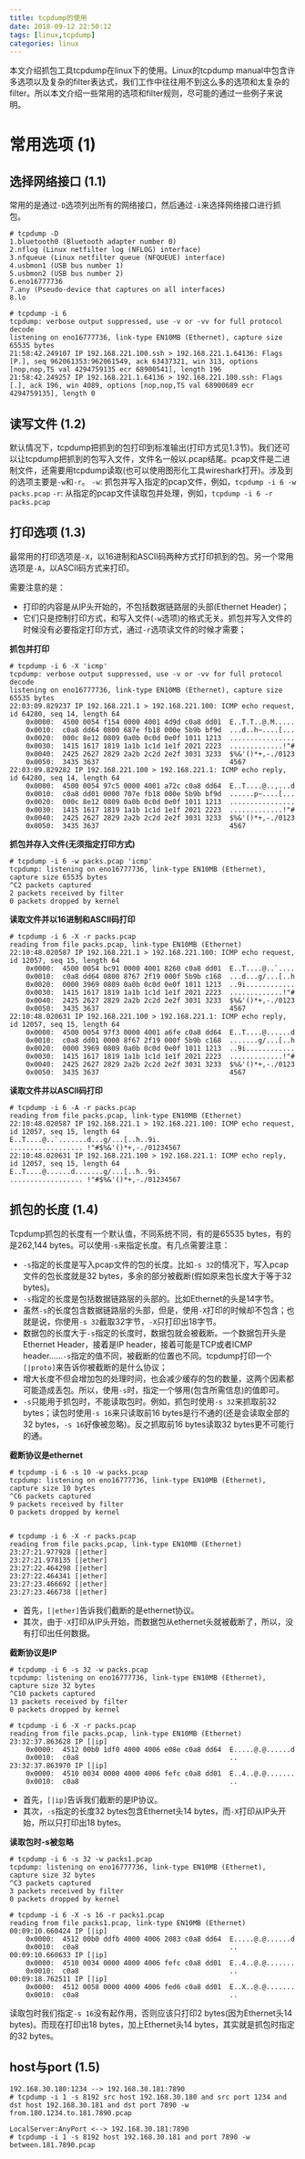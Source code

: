 ```yaml
---
title: tcpdump的使用 
date: 2018-09-12 22:50:12
tags: [linux,tcpdump]
categories: linux
---
```


本文介绍抓包工具tcpdump在linux下的使用。Linux的tcpdump manual中包含许多选项以及复杂的filter表达式，我们工作中往往用不到这么多的选项和太复杂的filter。所以本文介绍一些常用的选项和filter规则，尽可能的通过一些例子来说明。

<!-- more -->

# 常用选项 (1)

## 选择网络接口 (1.1)
常用的是通过`-D`选项列出所有的网络接口，然后通过`-i`来选择网络接口进行抓包。

```
# tcpdump -D
1.bluetooth0 (Bluetooth adapter number 0)
2.nflog (Linux netfilter log (NFLOG) interface)
3.nfqueue (Linux netfilter queue (NFQUEUE) interface)
4.usbmon1 (USB bus number 1)
5.usbmon2 (USB bus number 2)
6.eno16777736
7.any (Pseudo-device that captures on all interfaces)
8.lo

# tcpdump -i 6 
tcpdump: verbose output suppressed, use -v or -vv for full protocol decode
listening on eno16777736, link-type EN10MB (Ethernet), capture size 65535 bytes
21:58:42.249107 IP 192.168.221.100.ssh > 192.168.221.1.64136: Flags [P.], seq 962061353:962061549, ack 63437321, win 313, options [nop,nop,TS val 4294759135 ecr 68900541], length 196
21:58:42.249257 IP 192.168.221.1.64136 > 192.168.221.100.ssh: Flags [.], ack 196, win 4089, options [nop,nop,TS val 68900689 ecr 4294759135], length 0
```

## 读写文件 (1.2)

默认情况下，tcpdump把抓到的包打印到标准输出(打印方式见1.3节)。我们还可以让tcpdump把抓到的包写入文件，文件名一般以.pcap结尾。pcap文件是二进制文件，还需要用tcpdump读取(也可以使用图形化工具wireshark打开)。涉及到的选项主要是`-w`和`-r`。
`-w`: 抓包并写入指定的pcap文件，例如，`tcpdump -i 6 -w packs.pcap`
`-r`: 从指定的pcap文件读取包并处理，例如，`tcpdump -i 6 -r packs.pcap`

## 打印选项 (1.3)

最常用的打印选项是`-X`，以16进制和ASCII码两种方式打印抓到的包。另一个常用选项是`-A`，以ASCII码方式来打印。

需要注意的是：

* 打印的内容是从IP头开始的，不包括数据链路层的头部(Ethernet Header)；
* 它们只是控制打印方式，和写入文件(`-w`选项)的格式无关。抓包并写入文件的时候没有必要指定打印方式，通过`-r`选项读文件的时候才需要；

**抓包并打印**

```
# tcpdump -i 6 -X 'icmp'
tcpdump: verbose output suppressed, use -v or -vv for full protocol decode
listening on eno16777736, link-type EN10MB (Ethernet), capture size 65535 bytes
22:03:09.829237 IP 192.168.221.1 > 192.168.221.100: ICMP echo request, id 64280, seq 14, length 64
    0x0000:  4500 0054 f154 0000 4001 4d9d c0a8 dd01  E..T.T..@.M.....
    0x0010:  c0a8 dd64 0800 687e fb18 000e 5b9b bf9d  ...d..h~....[...
    0x0020:  000c 8e12 0809 0a0b 0c0d 0e0f 1011 1213  ................
    0x0030:  1415 1617 1819 1a1b 1c1d 1e1f 2021 2223  .............!"#
    0x0040:  2425 2627 2829 2a2b 2c2d 2e2f 3031 3233  $%&'()*+,-./0123
    0x0050:  3435 3637                                4567
22:03:09.829282 IP 192.168.221.100 > 192.168.221.1: ICMP echo reply, id 64280, seq 14, length 64
    0x0000:  4500 0054 97c5 0000 4001 a72c c0a8 dd64  E..T....@..,...d
    0x0010:  c0a8 dd01 0000 707e fb18 000e 5b9b bf9d  ......p~....[...
    0x0020:  000c 8e12 0809 0a0b 0c0d 0e0f 1011 1213  ................
    0x0030:  1415 1617 1819 1a1b 1c1d 1e1f 2021 2223  .............!"#
    0x0040:  2425 2627 2829 2a2b 2c2d 2e2f 3031 3233  $%&'()*+,-./0123
    0x0050:  3435 3637                                4567
```

**抓包并存入文件(无须指定打印方式)**

```
# tcpdump -i 6 -w packs.pcap 'icmp'
tcpdump: listening on eno16777736, link-type EN10MB (Ethernet), capture size 65535 bytes
^C2 packets captured
2 packets received by filter
0 packets dropped by kernel
```

**读取文件并以16进制和ASCII码打印**

```
# tcpdump -i 6 -X -r packs.pcap
reading from file packs.pcap, link-type EN10MB (Ethernet)
22:10:48.020587 IP 192.168.221.1 > 192.168.221.100: ICMP echo request, id 12057, seq 15, length 64
    0x0000:  4500 0054 bc91 0000 4001 8260 c0a8 dd01  E..T....@..`....
    0x0010:  c0a8 dd64 0800 8767 2f19 000f 5b9b c168  ...d...g/...[..h
    0x0020:  0000 3969 0809 0a0b 0c0d 0e0f 1011 1213  ..9i............
    0x0030:  1415 1617 1819 1a1b 1c1d 1e1f 2021 2223  .............!"#
    0x0040:  2425 2627 2829 2a2b 2c2d 2e2f 3031 3233  $%&'()*+,-./0123
    0x0050:  3435 3637                                4567
22:10:48.020631 IP 192.168.221.100 > 192.168.221.1: ICMP echo reply, id 12057, seq 15, length 64
    0x0000:  4500 0054 97f3 0000 4001 a6fe c0a8 dd64  E..T....@......d
    0x0010:  c0a8 dd01 0000 8f67 2f19 000f 5b9b c168  .......g/...[..h
    0x0020:  0000 3969 0809 0a0b 0c0d 0e0f 1011 1213  ..9i............
    0x0030:  1415 1617 1819 1a1b 1c1d 1e1f 2021 2223  .............!"#
    0x0040:  2425 2627 2829 2a2b 2c2d 2e2f 3031 3233  $%&'()*+,-./0123
    0x0050:  3435 3637                                4567
```

**读取文件并以ASCII码打印**

```
# tcpdump -i 6 -A -r packs.pcap
reading from file packs.pcap, link-type EN10MB (Ethernet)
22:10:48.020587 IP 192.168.221.1 > 192.168.221.100: ICMP echo request, id 12057, seq 15, length 64
E..T....@..`.......d...g/...[..h..9i.	
.................. !"#$%&'()*+,-./01234567
22:10:48.020631 IP 192.168.221.100 > 192.168.221.1: ICMP echo reply, id 12057, seq 15, length 64
E..T....@......d.......g/...[..h..9i.	
.................. !"#$%&'()*+,-./01234567
```

## 抓包的长度 (1.4)

Tcpdump抓包的长度有一个默认值，不同系统不同，有的是65535 bytes，有的是262,144 bytes。可以使用`-s`来指定长度。有几点需要注意：

* `-s`指定的长度是写入pcap文件的包的长度。比如`-s 32`的情况下，写入pcap文件的包长度就是32 bytes，多余的部分被截断(假如原来包长度大于等于32 bytes)。
* `-s`指定的长度是包括数据链路层的头部的。比如Ethernet的头是14字节。
* 虽然`-s`的长度包含数据链路层的头部，但是，使用`-X`打印的时候却不包含；也就是说，你使用`-s 32`截取32字节，`-X`只打印出18字节。 
* 数据包的长度大于`-s`指定的长度时，数据包就会被截断。一个数据包开头是Ethernet Header，接着是IP header，接着可能是TCP或者ICMP header……`-s`指定的值不同，被截断的位置也不同。tcpdump打印一个`[|proto]`来告诉你被截断的是什么协议；
* 增大长度不但会增加包的处理时间，也会减少缓存的包的数量，这两个因素都可能造成丢包。所以，使用`-s`时，指定一个够用(包含所需信息)的值即可。
* `-s`只能用于抓包时，不能读取包时。例如，抓包时使用`-s 32`来抓取前32 bytes；读包时使用`-s 16`来只读取前16 bytes是行不通的(还是会读取全部的32 bytes，`-s 16`好像被忽略)。反之抓取前16 bytes读取32 bytes更不可能行的通。


**截断协议是ethernet**
```
# tcpdump -i 6 -s 10 -w packs.pcap 
tcpdump: listening on eno16777736, link-type EN10MB (Ethernet), capture size 10 bytes
^C6 packets captured
9 packets received by filter
0 packets dropped by kernel


# tcpdump -i 6 -X -r packs.pcap 
reading from file packs.pcap, link-type EN10MB (Ethernet)
23:27:21.977928 [|ether]
23:27:21.978135 [|ether]
23:27:22.464298 [|ether]
23:27:22.464341 [|ether]
23:27:23.466692 [|ether]
23:27:23.466738 [|ether]
```

* 首先，`[|ether]`告诉我们截断的是ethernet协议。
* 其次，由于`-X`打印从IP头开始，而数据包从ethernet头就被截断了，所以，没有打印出任何数据。


**截断协议是IP**

```
# tcpdump -i 6 -s 32 -w packs.pcap 
tcpdump: listening on eno16777736, link-type EN10MB (Ethernet), capture size 32 bytes
^C10 packets captured
13 packets received by filter
0 packets dropped by kernel

# tcpdump -i 6 -X -r packs.pcap 
reading from file packs.pcap, link-type EN10MB (Ethernet)
23:32:37.863628 IP [|ip]
    0x0000:  4512 00b0 1df0 4000 4006 e08e c0a8 dd64  E.....@.@......d
    0x0010:  c0a8                                     ..
23:32:37.863970 IP [|ip]
    0x0000:  4510 0034 0000 4000 4006 fefc c0a8 dd01  E..4..@.@.......
    0x0010:  c0a8                                     ..
```

* 首先，`[|ip]`告诉我们截断的是IP协议。
* 其次，`-s`指定的长度32 bytes包含Ethernet头14 bytes，而`-X`打印从IP头开始，所以只打印出18 bytes。

**读取包时-s被忽略**

```
# tcpdump -i 6 -s 32 -w packs1.pcap 
tcpdump: listening on eno16777736, link-type EN10MB (Ethernet), capture size 32 bytes
^C3 packets captured
3 packets received by filter
0 packets dropped by kernel

# tcpdump -i 6 -X -s 16 -r packs1.pcap 
reading from file packs1.pcap, link-type EN10MB (Ethernet)
00:09:10.660424 IP [|ip]
	0x0000:  4512 00b0 ddfb 4000 4006 2083 c0a8 dd64  E.....@.@......d
	0x0010:  c0a8                                     ..
00:09:10.660633 IP [|ip]
	0x0000:  4510 0034 0000 4000 4006 fefc c0a8 dd01  E..4..@.@.......
	0x0010:  c0a8                                     ..
00:09:18.762511 IP [|ip]
	0x0000:  4512 0058 0000 4000 4006 fed6 c0a8 dd01  E..X..@.@.......
	0x0010:  c0a8                                     ..

```

读取包时我们指定`-s 16`没有起作用，否则应该只打印2 bytes(因为Ethernet头14 bytes)。而现在打印出18 bytes，加上Ethernet头14 bytes，其实就是抓包时指定的32 bytes。

## host与port (1.5)

```
192.168.30.180:1234 --> 192.168.30.181:7890
# tcpdump -i 1 -s 8192 src host 192.168.30.180 and src port 1234 and dst host 192.168.30.181 and dst port 7890 -w from.180.1234.to.181.7890.pcap

LocalServer:AnyPort <--> 192.168.30.181:7890
# tcpdump -i 1 -s 8192 host 192.168.30.181 and port 7890 -w between.181.7890.pcap 
```
